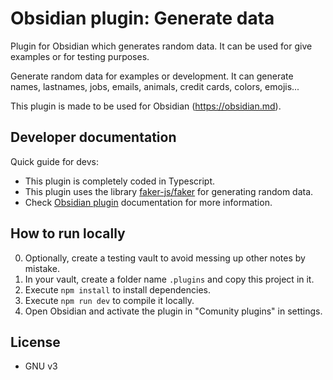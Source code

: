 # Obsidian plugin: Generate data

Plugin for Obsidian which generates random data. It can be used for give examples or for testing purposes.

Generate random data for examples or development. It can generate names, lastnames, jobs, emails, animals, credit cards, colors, emojis...

This plugin is made to be used for Obsidian (https://obsidian.md).

## Developer documentation

Quick guide for devs:

- This plugin is completely coded in Typescript.
- This plugin uses the library [faker-js/faker](https://www.npmjs.com/package/@faker-js/faker) for generating random data.
- Check [Obsidian plugin](https://obsidian.md/plugins) documentation for more information.

## How to run locally

0. Optionally, create a testing vault to avoid messing up other notes by mistake.
1. In your vault, create a folder name `.plugins` and copy this project in it.
2. Execute `npm install` to install dependencies.
3. Execute `npm run dev` to compile it locally.
4. Open Obsidian and activate the plugin in "Comunity plugins" in settings.

## License

- GNU v3

